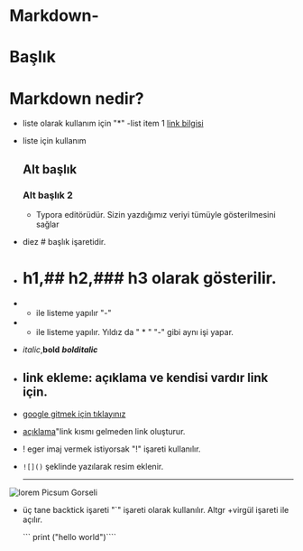 # Markdown-
# Başlık
# Markdown nedir?

* liste olarak kullanım için "*"
  -list item 1 [link bilgisi](http://kodluyoruz.org)
- liste için kullanım
  ## Alt başlık
  ### Alt başlık 2

  * Typora editörüdür. Sizin yazdığımız veriyi tümüyle gösterilmesini  sağlar
* diez # başlık işaretidir.
* # h1,## h2,### h3 olarak gösterilir.
* - ile listeme yapılır "-"
* * ile listeme yapılır. Yıldız da " * " "-"  gibi aynı işi yapar.
* *italic*,**bold** ***bolditalic***
* link ekleme: açıklama ve kendisi vardır link için.
  --------
* [google gitmek için tıklayınız](http://google.com)
* [açıklama](link)"link kısmı gelmeden link oluşturur.
* ! eger imaj vermek istiyorsak "!" işareti kullanılır.
* ```![]()``` şeklinde yazılarak resim eklenir.

  --------
![lorem Picsum Gorseli](https://picsum.photos/200/300)

* üç tane backtick işareti "`" işareti  olarak kullanılır. Altgr +virgül işareti ile açılır.


  
  ``` print ("hello world")````